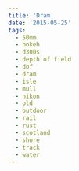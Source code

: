 ```yaml
---
title: 'Dram'
date: '2015-05-25'
tags:
  - 50mm
  - bokeh
  - d300s
  - depth of field
  - dof
  - dram
  - isle
  - mull
  - nikon
  - old
  - outdoor
  - rail
  - rust
  - scotland
  - shore
  - track
  - water
---
```

